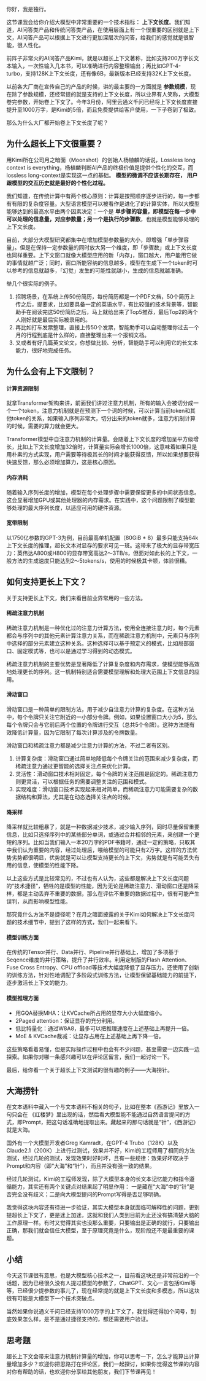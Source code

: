 你好，我是独行。

这节课我会给你介绍大模型中非常重要的一个技术指标： **上下文长度**。我们知道，AI问答类产品和传统问答类产品，在使用层面上有一个很重要的区别就是上下文，AI问答产品可以根据上下文进行更加深层次的问答，给我们的感觉就是很智能，很人性化。

前阵子非常火的AI问答产品Kimi，就是以超长上下文著称，比如支持200万字长文本输入，一次性输入几本书，可以准确进行内容整理输出；再比如GPT-4-turbo，支持128K上下文长度，还有像6B，最新版本已经支持32K上下文长度。

以前各大厂商在宣传自己的产品的时候，讲的最主要的一方面就是 **参数规模**，现在除了参数规模，还经常提的就是支持的上下文长度，所以业界有人笑称，大模型卷完参数，开始卷上下文了。今年3月份，阿里云通义千问已经将上下文长度直接提升至1000万字，是Kimi的5倍，而且免费提供给客户使用，一下子卷到了极致。

那么为什么大厂都开始卷上下文长度了呢？

## 为什么超长上下文很重要？

用Kimi所在公司月之暗面（Moonshot）的创始人杨植麟的话说，Lossless long context is everything，杨植麟判断AI产品的终极价值是提供个性化的交互，⽽lossless long-context是实现这⼀点的基础。 **模型的微调不应该⻓期存在， 用户跟模型的交互历史就是最好的个性化过程。**

我们知道，在传统计算中有两个核⼼原则：计算是按照顺序逐步进⾏的，每⼀步都有有限的复杂度容量。⼤型语⾔模型可以被看作是进化了的计算实体，所以⼤模型能够达到的最⾼⽔平由两个因素决定：一个是 **单步骤的容量，即模型在每⼀步中可以处理的信息量，对应参数量；另一个是执⾏的步骤数**，也就是模型能够处理的上下⽂⻓度。

⽬前，⼤部分⼤模型研究都集中在增加模型参数量的⼤⼩，即增强「单步骤容量」。但是在保持⼀定参数量的同时放⼤另⼀个维度，即「步骤数」或上下⽂⻓度也同样重要。上下⽂窗⼝就像⼤模型应⽤的新「内存」，窗⼝越⼤，用户能⽤它做的事情就越⼴泛；同时，窗⼝所能容纳的信息越多，模型在⽣成下⼀个token时可以参考的信息就越多，「幻觉」发⽣的可能性就越⼩，⽣成的信息就越准确。

举几个很实际的例子。

1. 招聘场景，在系统上传50份简历，每份简历都是⼀个PDF⽂档，50个简历上传之后，提要求，⽐如要具备⼀定的英语⽔平，有⽐较强的技术背景等，智能助⼿在阅读完这50份简历之后，⻢上就给出来了Top5推荐，最后Top2的两个⼈刚好就是最后实际被录⽤的。
2. 再比如打⻋发票整理，直接上传50个发票，智能助⼿可以⾃动整理你过去⼀个⽉的⾏程到底是什么样的，直接整理出来⼀个报销⽂档。
3. ⼜或者有好⼏篇英⽂论⽂，你想做⽐较、分析，智能助⼿可以利⽤它的⻓⽂本能⼒，很好地完成任务。

## 为什么会有上下文限制？

#### 计算资源限制

就拿Transformer架构来讲，前面我们讲过注意力机制，所有的输入会被切分成一个一个token，注意力机制就是在预测下一个词的时候，可以计算当前token和其他token的关系，如果输入序列非常大，切分出来的token就多，注意力机制计算的时候，需要的算力就会更大。

Transformer模型中⾃注意⼒机制的计算量。会随着上下⽂⻓度的增加呈平⽅级增⻓，⽐如上下⽂长度增加32倍时，计算量实际会增⻓1000倍，这意味着如果只是⽤朴素的⽅式实现，用户需要等待极其⻓的时间才能获得反馈，所以如果想要获得快速反馈，那么必须增加算力，这是核心原因。

#### 内存消耗

随着输入序列长度的增加，模型在每个处理步骤中需要保留更多的中间状态信息。这会显著增加GPU或其他处理器的内存需求。在实践中，这个问题限制了模型能够处理的最大序列长度，以适应可用的硬件资源。

#### 宽带限制

以1750亿参数的GPT-3为例，⽬前最⾼单机配置（80GiB \* 8）最多只能⽀持64k上下⽂⻓度的推理，超⻓⽂本对显存的要求可⻅⼀斑。这带来了极⼤的显存带宽压⼒：英伟达A800或H800的显存带宽⾼达2～3TB/s，但⾯对如此⻓的上下⽂，一般⽅法的⽣成速度只能达到2～5tokens/s，使⽤的时候极其卡顿，体验很糟。

## 如何支持更长上下文？

关于支持更长上下文，我们来看目前业界常用的一些方法。

#### 稀疏注意力机制

稀疏注意力机制是一种优化过的注意力计算方法，使用全连接注意力时，每个元素都会与序列中的其他元素计算注意力关系，而在稀疏注意力机制中，元素只与序列中选择的部分元素建立这种关系。这种选择可以基于预定义的模式，比如局部窗口、固定模式等，也可以是通过学习得到的动态模式。

稀疏注意力机制的主要优势是显著降低了计算复杂度和内存需求，使模型能够高效地处理更长的序列。这一机制特别适合需要模型理解和处理大范围上下文信息的应用。

#### 滑动窗口

滑动窗口是一种简单的限制方法，用于减少自注意力计算的复杂度。在这种方法中，每个令牌只关注它附近的一小部分令牌。例如，如果设置窗口大小为5，那么每个令牌只会与它前后两个位置的令牌进行交互（总共5个令牌）。这种方法能有效降低计算量，因为它限制了每次计算涉及的令牌数量。

滑动窗口和稀疏注意力都是减少注意力计算的方法，不过二者有区别。

1. 计算复杂度：滑动窗口通过简单地降低每个令牌关注的范围来减少复杂度，而稀疏注意力通过更智能的选择关注点来优化计算。
2. 灵活性：滑动窗口技术相对固定，每个令牌的关注范围是固定的。稀疏注意力则更灵活，可以根据任务的需要调整关注的范围和模式。
3. 实现难度：滑动窗口技术实现起来相对简单，而稀疏注意力可能需要复杂的数据结构和算法，尤其是在动态选择关注点的时候。

#### 降采样

降采样就比较粗暴了，就是一种数据减少技术，减少输入序列，同时尽量保留重要信息，比如只选择序列中的某些部分单词，或通过合并相邻的元素，来创建一个更短的序列。比如当我们输入一本20万字的PDF书籍时，通过一定的策略，只取其中我们认为重要的内容，经过处理后，喂给模型的可能只有2万字。这样的方法优势劣势都很明显，优势就是可以让模型支持更长的上下文，劣势就是有可能丢失有用的信息，使模型的性能下降。

以上这些方式是比较常见的，不过也有人认为，这些都是解决上下文长度问题的“技术捷径”，牺牲的是模型的性能，因为无论是稀疏注意力、滑动窗口还是降采样，都是主动丢弃不重要的数据，那么在评估不重要的数据过程中，很有可能产生误判，从而影响模型性能。

那究竟什么方法不是捷径呢？在月之暗面披露的关于Kimi如何解决上下文长度问题的技术细节中，提到了这样的方式，我们一起来看下。

#### 模型训练方面

在传统的Tensor并⾏、Data并⾏、Pipeline并⾏基础上，增加了多项基于Seqence维度的并⾏策略，提升了并⾏效率。利⽤定制版的Flash Attention、Fuse Cross Entropy、CPU offload等技术⼤幅度降低了显存压⼒。还使⽤了创新的训练⽅法，针对性地调配了多阶段式训练⽅法，让模型保留基础能力的前提下，逐步激活⻓上下⽂的能⼒。

#### 模型推理方面

- ⽤GQA替换MHA：让KVCache所占⽤的显存⼤⼩⼤幅度缩⼩。
- 2Paged attention：保证显存的充分利⽤。
- 低⽐特量化：通过W8A8，最多可以把推理速度在上述基础上再提升⼀倍。
- MoE & KVCache裁减：让显存占⽤在上述基础上再下降⼀倍。

这些策略看着易懂，但是实际操作过程中也会有不少问题，甚至需要一边实践一边探索。如果你对哪一条感兴趣可以在评论区留言，我们一起讨论一下。

最后，给你看一个关于超长上下文测试的很有趣的例子——大海捞针。

## 大海捞针

在⽂本语料中藏⼊⼀个与⽂本语料不相关的句⼦，比如在整本《西游记》⾥放⼊⼀句只会在 《红楼梦》⾥出现的话，然后看⼤模型能不能通过⾃然语⾔提问的⽅式，即Prompt，把这句话准确地提取出来。藏起来的那句话就是“针”，《西游记》就是大海。

国外有一个大模型开发者Greg Kamradt，在GPT-4 Trubo（128K）以及Claude2.1（200K）上进行过测试，效果并不好，Kimi的工程师用了相同的方法测试，经过几轮的测试，发现效果时好时坏，且有一些规律：效果好坏取决于Prompt和内容（即“大海”和“针”），而且并没有强一致的结果。

经过几轮测试，Kimi的工程师发现，除了⼤模型本⾝的⻓⽂本记忆能⼒和指令遵循能⼒，其实还有两个关键点对结果起了明显作⽤： ⼀是藏在“⼤海”中的“针”是否完全没有歧义；⼆是向⼤模型提问的Prompt写得是否⾜够明确。

我觉得这块内容还有待进一步验证，其实大模型本身就面临可解释性的问题，更别提超长上下文了，更是迷上加迷，这就和我们人类到目前为止还没有搞清楚大脑的工作原理一样。有时又觉得其实也没那么重要，只要输出是正确的就行，只要输出正确，那我们就会信任大模型，至于原理究竟是什么，现阶段还不是最重要的课题。

## 小结

今天这节课很有意思，也是大模型核心技术之一，目前看这块还是非常前沿的一个话题，因为已经很久没有人提过模型的参数了，ChatGPT、文心一言包括Kimi等等，已经很少提参数的事儿了，现在经常提的就是上下文长度和多模态，所以这块很有可能是大模型下一个技术突破点。

当然如果你说通义千问已经支持1000万字的上下文了，我觉得还得加个问号，到底效果怎么样，是不是通过捷径支持的，都还需要用户验证。

## 思考题

超长上下文会带来注意力机制计算量的增加，你可以思考一下，怎么才能算出计算量增加多少？欢迎你把思路打在评论区，我们一起探讨，如果你觉得这节课的内容对你有帮助的话，也欢迎你分享给其他朋友，我们下节课再见！